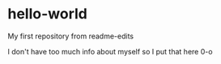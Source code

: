# hello-world
My first repository from readme-edits

I don't have too much info about myself so I put that here
0-o 
